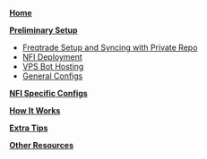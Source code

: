 [**Home**](https://github.com/iterativv/NostalgiaForInfinity/wiki)

[**Preliminary Setup**]()

* [Freqtrade Setup and Syncing with Private Repo]()
* [NFI Deployment]()
* [VPS Bot Hosting]()
* [General Configs]()

[**NFI Specific Configs**]()

[**How It Works**]()

[**Extra Tips**]()

[**Other Resources**]()